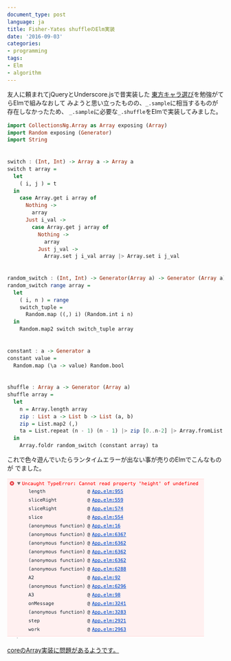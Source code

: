 ```yaml
---
document_type: post
language: ja
title: Fisher-Yates shuffleのElm実装
date: '2016-09-03'
categories:
- programming
tags:
- Elm
- algorithm
---
```


友人に頼まれてjQueryとUnderscore.jsで昔実装した
[東方キャラ選び](https://mt-caret.github.io/th/)を勉強がてらElmで組みなおして
みようと思い立ったものの、`_.sample`に相当するものが存在しなかったため、
`_.sample`に必要な`_.shuffle`をElmで実装してみました。

``` haskell
import CollectionsNg.Array as Array exposing (Array)
import Random exposing (Generator)
import String


switch : (Int, Int) -> Array a -> Array a
switch t array =
  let
    ( i, j ) = t
  in
    case Array.get i array of
      Nothing ->
        array
      Just i_val ->
        case Array.get j array of
          Nothing ->
            array
          Just j_val ->
            Array.set j i_val array |> Array.set i j_val


random_switch : (Int, Int) -> Generator(Array a) -> Generator (Array a)
random_switch range array =
  let
    ( i, n ) = range
    switch_tuple =
      Random.map ((,) i) (Random.int i n)
  in
    Random.map2 switch switch_tuple array


constant : a -> Generator a
constant value =
  Random.map (\a -> value) Random.bool


shuffle : Array a -> Generator (Array a)
shuffle array =
  let
    n = Array.length array
    zip : List a -> List b -> List (a, b)
    zip = List.map2 (,)
    ta = List.repeat (n - 1) (n - 1) |> zip [0..n-2] |> Array.fromList
  in
    Array.foldr random_switch (constant array) ta
```

これで色々遊んでいたらランタイムエラーが出ない事が売りのElmでこんなものが
でました。

![ランタイムエラー](/images/2016-09-03-screenshot.png)

[coreのArray実装に問題があるようです。](https://github.com/elm-lang/core/issues/649)

